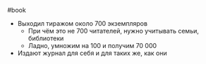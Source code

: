 #book 
- Выходил тиражом около 700 экземпляров 
	- При чём это не 700 читателей, нужно учитывать семьи, библиотеки 
	- Ладно, умножим на 100 и получим 70 000 
- Издают журнал для себя и для таких же, как они 